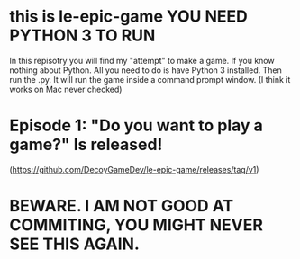 # this is le-epic-game YOU NEED PYTHON 3 TO RUN
In this repisotry you will find my "attempt" to make a game.
If you know nothing about Python. All you need to do is have
Python 3 installed. Then run the .py. It will run the game
inside a command prompt window. (I think it works on Mac never checked)

# Episode 1: "Do you want to play a game?" Is released! 
(https://github.com/DecoyGameDev/le-epic-game/releases/tag/v1)


# BEWARE. I AM NOT GOOD AT COMMITING, YOU MIGHT NEVER SEE THIS AGAIN.
